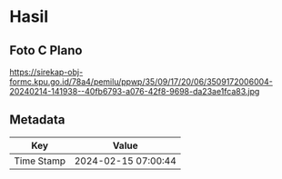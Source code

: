 # Hasil

## Foto C Plano

https://sirekap-obj-formc.kpu.go.id/78a4/pemilu/ppwp/35/09/17/20/06/3509172006004-20240214-141938--40fb6793-a076-42f8-9698-da23ae1fca83.jpg


## Metadata

| Key        | Value               |
| ---------- | ------------------- |
| Time Stamp | 2024-02-15 07:00:44 |



